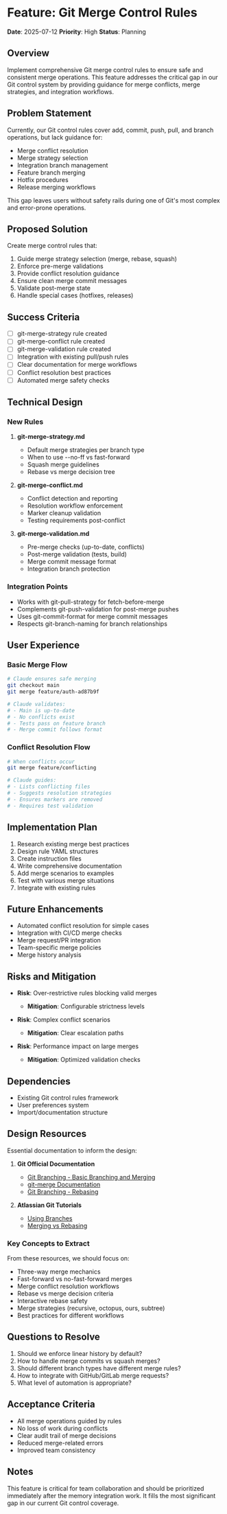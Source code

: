 # Feature: Git Merge Control Rules

**Date**: 2025-07-12
**Priority**: High
**Status**: Planning

## Overview

Implement comprehensive Git merge control rules to ensure safe and consistent merge operations. This feature addresses the critical gap in our Git control system by providing guidance for merge conflicts, merge strategies, and integration workflows.

## Problem Statement

Currently, our Git control rules cover add, commit, push, pull, and branch operations, but lack guidance for:
- Merge conflict resolution
- Merge strategy selection
- Integration branch management
- Feature branch merging
- Hotfix procedures
- Release merging workflows

This gap leaves users without safety rails during one of Git's most complex and error-prone operations.

## Proposed Solution

Create merge control rules that:
1. Guide merge strategy selection (merge, rebase, squash)
2. Enforce pre-merge validations
3. Provide conflict resolution guidance
4. Ensure clean merge commit messages
5. Validate post-merge state
6. Handle special cases (hotfixes, releases)

## Success Criteria

- [ ] git-merge-strategy rule created
- [ ] git-merge-conflict rule created  
- [ ] git-merge-validation rule created
- [ ] Integration with existing pull/push rules
- [ ] Clear documentation for merge workflows
- [ ] Conflict resolution best practices
- [ ] Automated merge safety checks

## Technical Design

### New Rules

1. **git-merge-strategy.md**
   - Default merge strategies per branch type
   - When to use --no-ff vs fast-forward
   - Squash merge guidelines
   - Rebase vs merge decision tree

2. **git-merge-conflict.md**
   - Conflict detection and reporting
   - Resolution workflow enforcement
   - Marker cleanup validation
   - Testing requirements post-conflict

3. **git-merge-validation.md**
   - Pre-merge checks (up-to-date, conflicts)
   - Post-merge validation (tests, build)
   - Merge commit message format
   - Integration branch protection

### Integration Points

- Works with git-pull-strategy for fetch-before-merge
- Complements git-push-validation for post-merge pushes
- Uses git-commit-format for merge commit messages
- Respects git-branch-naming for branch relationships

## User Experience

### Basic Merge Flow
```bash
# Claude ensures safe merging
git checkout main
git merge feature/auth-ad87b9f

# Claude validates:
# - Main is up-to-date
# - No conflicts exist
# - Tests pass on feature branch
# - Merge commit follows format
```

### Conflict Resolution Flow
```bash
# When conflicts occur
git merge feature/conflicting

# Claude guides:
# - Lists conflicting files
# - Suggests resolution strategies
# - Ensures markers are removed
# - Requires test validation
```

## Implementation Plan

1. Research existing merge best practices
2. Design rule YAML structures
3. Create instruction files
4. Write comprehensive documentation
5. Add merge scenarios to examples
6. Test with various merge situations
7. Integrate with existing rules

## Future Enhancements

- Automated conflict resolution for simple cases
- Integration with CI/CD merge checks
- Merge request/PR integration
- Team-specific merge policies
- Merge history analysis

## Risks and Mitigation

- **Risk**: Over-restrictive rules blocking valid merges
  - **Mitigation**: Configurable strictness levels
  
- **Risk**: Complex conflict scenarios
  - **Mitigation**: Clear escalation paths
  
- **Risk**: Performance impact on large merges
  - **Mitigation**: Optimized validation checks

## Dependencies

- Existing Git control rules framework
- User preferences system
- Import/documentation structure

## Design Resources

Essential documentation to inform the design:

1. **Git Official Documentation**
   - [Git Branching - Basic Branching and Merging](https://git-scm.com/book/en/v2/Git-Branching-Basic-Branching-and-Merging)
   - [git-merge Documentation](https://git-scm.com/docs/git-merge)
   - [Git Branching - Rebasing](https://git-scm.com/book/en/v2/Git-Branching-Rebasing)

2. **Atlassian Git Tutorials**
   - [Using Branches](https://www.atlassian.com/git/tutorials/using-branches)
   - [Merging vs Rebasing](https://www.atlassian.com/git/tutorials/merging-vs-rebasing)

### Key Concepts to Extract

From these resources, we should focus on:
- Three-way merge mechanics
- Fast-forward vs no-fast-forward merges
- Merge conflict resolution workflows
- Rebase vs merge decision criteria
- Interactive rebase safety
- Merge strategies (recursive, octopus, ours, subtree)
- Best practices for different workflows

## Questions to Resolve

1. Should we enforce linear history by default?
2. How to handle merge commits vs squash merges?
3. Should different branch types have different merge rules?
4. How to integrate with GitHub/GitLab merge requests?
5. What level of automation is appropriate?

## Acceptance Criteria

- All merge operations guided by rules
- No loss of work during conflicts
- Clear audit trail of merge decisions
- Reduced merge-related errors
- Improved team consistency

## Notes

This feature is critical for team collaboration and should be prioritized immediately after the memory integration work. It fills the most significant gap in our current Git control coverage.